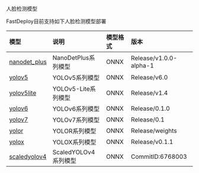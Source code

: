 人脸检测模型

FastDeploy目前支持如下人脸检测模型部署

| 模型 | 说明 | 模型格式 | 版本 |
| :--- | :--- | :------- | :--- |
| [nanodet_plus](./nanodet_plus) | NanoDetPlus系列模型 | ONNX | Release/v1.0.0-alpha-1 |
| [yolov5](./yolov5) | YOLOv5系列模型 | ONNX | Release/v6.0 |
| [yolov5lite](./yolov5lite) | YOLOv5-Lite系列模型 | ONNX | Release/v1.4 |
| [yolov6](./yolov6) | YOLOv6系列模型 | ONNX | Release/0.1.0 |
| [yolov7](./yolov7) | YOLOv7系列模型 | ONNX | Release/0.1 |
| [yolor](./yolor) | YOLOR系列模型 | ONNX | Release/weights |
| [yolox](./yolox) | YOLOX系列模型 | ONNX | Release/v0.1.1 |
| [scaledyolov4](./scaledyolov4) | ScaledYOLOv4系列模型 | ONNX | CommitID:6768003 |
